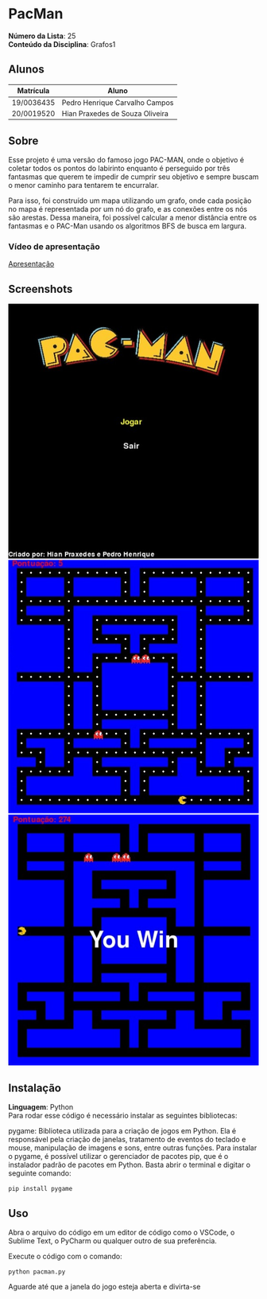 # PacMan

**Número da Lista**: 25<br>
**Conteúdo da Disciplina**: Grafos1<br>

## Alunos
|Matrícula | Aluno |
| -- | -- |
| 19/0036435  |  Pedro Henrique Carvalho Campos |
| 20/0019520  |  Hian Praxedes de Souza Oliveira |

## Sobre 

Esse projeto é uma versão do famoso jogo PAC-MAN, onde o objetivo é coletar todos os pontos do labirinto enquanto é perseguido por três fantasmas que querem te impedir de cumprir seu objetivo e sempre buscam o menor caminho para tentarem te encurralar.

Para isso, foi construído um mapa utilizando um grafo, onde cada posição no mapa é representada por um nó do grafo, e as conexões entre os nós são arestas. Dessa maneira, foi possível calcular a menor distância entre os fantasmas e o PAC-Man usando os algoritmos BFS de busca em largura.

### Vídeo de apresentação
[Apresentação](https://github.com/projeto-de-algoritmos/Grafos1_Pac-man-G25/raw/main/Video%20de%20apresentacao/Video%20de%20apresentacao%20PA_G25.mp4)

## Screenshots
<div align="center">
	<img src="./assets/print01.jpeg" alt="print">
	<img src="./assets/print02.jpeg" alt="print">
	<img src="./assets/print03.jpeg" alt="print">
</div>


## Instalação 
**Linguagem**: Python<br>
Para rodar esse código é necessário instalar as seguintes bibliotecas:

pygame: Biblioteca utilizada para a criação de jogos em Python. Ela é responsável pela criação de janelas, tratamento de eventos do teclado e mouse, manipulação de imagens e sons, entre outras funções.
Para instalar o pygame, é possível utilizar o gerenciador de pacotes pip, que é o instalador padrão de pacotes em Python. Basta abrir o terminal e digitar o seguinte comando:

``` shell 
pip install pygame 
``` 

## Uso 
Abra o arquivo do código em um editor de código como o VSCode, o Sublime Text, o PyCharm ou qualquer outro de sua preferência.

Execute o código com o comando:

``` shell 
python pacman.py
``` 

Aguarde até que a janela do jogo esteja aberta e divirta-se